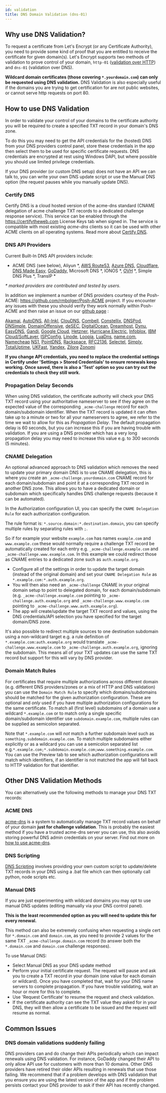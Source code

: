 ```yaml
---
id: validation
title: DNS Domain Validation (dns-01)
---
```


## Why use DNS Validation?

To request a certificate from Let's Encrypt (or any Certificate Authority), you need to provide some kind of proof that you are entitled to receive the certificate for given domain(s). Let's Encrypt supports two methods of validation to prove control of your domain, `http-01` ([validation over HTTP](http-validation.md)) and `dns-01` (validation over DNS).

**Wildcard domain certificates (those covering `*.yourdomain.com`) can only be requested using DNS validation.** DNS Validation is also especially useful if the domains you are trying to get certification for are not public websites, or cannot serve http requests on port 80.

## How to use DNS Validation

In order to validate your control of your domains to the certificate authority you will be required to create a specified TXT record in your domain's DNS zone.

To do this you may need to get the API credentials for the (hosted) DNS from your DNS providers control panel, store these credentials in the app then select them to be used for specific certificate requests. DNS credentials are encrypted at rest using Windows DAPI, but where possible you should use limited privilege credentials.

If your DNS provider (or custom DNS setup) does not have an API we can talk to, you can write your own DNS update script or use the Manual DNS option (the request pauses while you manually update DNS).

### Certify DNS

Certify DNS is a cloud hosted version of the acme-dns standard (CNAME delegation of acme challenge TXT records to a dedicated challenge response service). This service can be enabled through the https://certifytheweb.com License Keys tab when signed in. The service is compatible with most existing _acme-dns_ clients so it can be used with other ACME clients on all operating systems. Read more about [Certify DNS](providers/certifydns.md).

### DNS API Providers

Current Built-In DNS API providers include:

- ACME DNS (see below), Aliyun \*, [AWS Route53](providers/awsroute53.md), [Azure DNS](providers/azuredns.md), [Cloudflare](providers/cloudflare.md), [DNS Made Easy](providers/dnsmadeeasy.md), [GoDaddy](providers/godaddy.md), Microsoft DNS \*, IONOS \*, [OVH](providers/dns-ovh.md) \*, Simple DNS Plus \*, TransIP \*

_\* marked providers are contributed and tested by users._

In addition we implement a number of DNS providers courtesy of the Posh-ACME: https://github.com/rmbolger/Posh-ACME project. If you encounter any issues with these you should verify they work normally within Posh-ACME and then raise an issue on our [github page](https://github.com/webprofusion/certify) :

[Akamai](https://poshac.me/docs/v4/Plugins/Akamai),
[AutoDNS](https://poshac.me/docs/v4/Plugins/AutoDNS),
[All-Inkl](https://poshac.me/docs/v4/Plugins/All-Inkl),
[ClouDNS](https://poshac.me/docs/v4/Plugins/ClouDNS),
[Combell](https://poshac.me/docs/v4/Plugins/Combell),
[Constellix](https://poshac.me/docs/v4/Plugins/Constellix),
[DNSPod](https://poshac.me/docs/v4/Plugins/DNSPod),
[DNSimple](https://poshac.me/docs/v4/Plugins/DNSimple),
[DomainOffensive](https://poshac.me/docs/v4/Plugins/DomainOffensive),
[deSEC](https://poshac.me/docs/v4/Plugins/DeSEC),
[DigitalOcean](https://poshac.me/docs/v4/Plugins/DOcean),
[Dreamhost](https://poshac.me/docs/v4/Plugins/Dreamhost),
[Dynu](https://poshac.me/docs/v4/Plugins/Dynu),
[EasyDNS](https://poshac.me/docs/v4/Plugins/EasyDNS),
[Gandi](https://poshac.me/docs/v4/Plugins/Gandi),
[Google Cloud](https://poshac.me/docs/v4/Plugins/GCloud),
[Hetzner](https://poshac.me/docs/v4/Plugins/Hetzner),
[Hurricane Electric](https://poshac.me/docs/v4/Plugins/HurricaneElectric),
[Infoblox](https://poshac.me/docs/v4/Plugins/Infoblox),
[IBM Cloud/SoftLayer](https://poshac.me/docs/v4/Plugins/IBMSoftLayer),
[ISPConfig](https://poshac.me/docs/v4/Plugins/ISPConfig),
[Linode](https://poshac.me/docs/v4/Plugins/Linode),
[Loopia](https://poshac.me/docs/v4/Plugins/Loopia),
[LuaDns](https://poshac.me/docs/v4/Plugins/LuaDns),
[name.com](https://poshac.me/docs/v4/Plugins/NameCom),
[Namecheap](https://poshac.me/docs/v4/Plugins/Namecheap)
[NS1](https://poshac.me/docs/v4/Plugins/NS1),
[PointDNS](https://poshac.me/docs/v4/Plugins/PointDNS),
[Rackspace](https://poshac.me/docs/v4/Plugins/Rackspace),
[RFC2136](https://poshac.me/docs/v4/Plugins/RFC2136),
[Selectel](https://poshac.me/docs/v4/Plugins/Selectel),
[Simply](https://poshac.me/docs/v4/Plugins/Simply),
[TotalUptime](https://poshac.me/docs/v4/Plugins/TotalUptime),
[UKFast](https://poshac.me/docs/v4/Plugins/UKFast),
[Yandex](https://poshac.me/docs/v4/Plugins/Yandex),
[Zilore](https://poshac.me/docs/v4/Plugins/Zilore)
[Zonomi](https://poshac.me/docs/v4/Plugins/Zonomi)

**If you change API credentials, you need to replace the credential settings in Certify under 'Settings > Stored Credentials' to ensure renewals keep working. Once saved, there is also a 'Test' option so you can try out the credentials to check they still work.**

### Propagation Delay Seconds

When using DNS validation, the certificate authority will check your DNS TXT record using your authoritative nameserver to see if they agree on the expected value of the corresponding `_acme-challenge` record for each domain/subdomain identifier. When the TXT record is updated it can often take up to a minute or two for all your nameservers to agree, we refer to the time we wait to allow for this as *Propagation Delay*. The default propagation delay is 60 seconds, but you can increase this if you are having trouble with validation. If you are using a DNS provider which has a very long propagation delay you may need to increase this value e.g. to 300 seconds (5 minutes). 

### CNAME Delegation

An optional advanced approach to DNS validation which removes the need to update your primary domain DNS is to use CNAME delegation, this is where you create an `_acme-challenge.yourdomain.com` CNAME record for each domain/subdomain and point it at a corresponding TXT record in another DNS zone. This allows you to have a dedicated domain or subdomain which specifically handles DNS challenge requests (because it can be automated).

In the Authorization configuration UI, you can specify the `CNAME Delegation Rule` for each authorization configuration.

The rule format is: `*.source.domain:*.destination.domain`, you can specify multiple rules by separating rules with `;`.

So if for example your website `example.com` has names `example.com` and `www.example.com` these would normally require a challenge TXT record be automatically created for each entry e.g. `_acme-challenge.example.com` and `_acme-challenge.www.example.com`. In this example we could redirect those as CNAME entries to a dedicated zone such as `auth.example.org`.

- Configure all of the settings in order to update the target domain (instead of the original domain) and set your `CNAME Delegation Rule` as `*.example.com:*.auth.example.org`.
- You will then also need an `_acme-challenge` CNAME in your original domain setup to point to delegated domain, for each domain/subdomain (e.g. `_acme-challenge.example.com` pointing to `_acme-challenge.auth.example.org` and `_acme-challenge.www.example.com` pointing to `_acme-challenge.www.auth.example.org`).
- The app will create/update the target TXT record and values, using the DNS credentials/API selection you have specified for the target domain/DNS zone.

It's also possible to redirect multiple sources to one destination subdomain using a non-wildcard target e.g. a rule definition of `*.example.com:auth.example.org` would translate `_acme-challenge.www.example.com` to `_acme-challenge.auth.example.org`, ignoring the subdomain. This means all of your TXT updates can use the same TXT record but support for this will vary by DNS provider.

### Domain Match Rules
For certificates that require multiple authorizations across different domain (e.g. different DNS providers/zones or a mix of HTTP and DNS validation) you can use the `Domain Match Rule` to specify which domains/subdomains should be matched for the given authorization configuration. These are optional and *only* used if you have multiple authorization configurations for the same certificate. To match all (first level) subdomains of a domain use a wildcard `*.example.com` or to match only a single specific domain/subdomain identifier use `subdomain.example.com`, multiple rules can be supplied as semicolon separated. 

Note that `*.example.com` will *not* match a further subdomain level such as `something.subdomain.example.com`. To match multiple subdomains either explicitly or as a wildcard you can use a semicolon separated list e.g.`*.example.com;*.subdomain.example.com;www.something.example.com`. You can use the Preview tab to see which authorization configurations will match which identifiers, if an identifier is not matched the app will fall back to HTTP validation for that identifier.

## Other DNS Validation Methods

You can alternatively use the following methods to manage your DNS TXT records:

### ACME DNS

[acme-dns](https://github.com/joohoi/acme-dns) is a system to automatically manage TXT record values on behalf of your domain **just for challenge validation**. This is probably the easiest method if you have a trusted acme-dns server you can use, this also avoids storing powerful DNS admin credentials on your server. Find out more on [how to use acme-dns](providers/acme-dns.md).

### DNS Scripting

[DNS Scripting](providers/scripting.md) involves providing your own custom script to update/delete TXT records in your DNS using a .bat file which can then optionally call python, node scripts etc.

### Manual DNS

If you are just experimenting with wildcard domains you may opt to use manual DNS updates (editing manually via your DNS control panel).

**This is the least recommended option as you will need to update this for every renewal.**

This method can also be extremely confusing when requesting a single cert for `*.domain.com` and `domain.com`, as you need to provide 2 values for the same TXT `_acme-challenge.domain.com` record (to answer both the `*.domain.com` and `domain.com` challenge responses).

To use Manual DNS:

- Select Manual DNS as your DNS update method
- Perform your initial certificate request. The request will pause and ask you to create a TXT record in your domain (one value for each domain or wildcard). Once you have completed that, wait for your DNS name servers to complete propagation. If you have trouble validating, wait an hour or more for this to complete.
- Use 'Request Certificate' to resume the request and check validation.
- If the certificate authority can see the TXT value they asked for in your DNS, they will then allow a certificate to be issued and the request will resume as normal.

## Common Issues
### DNS domain validations suddenly failing
DNS providers can and do change their APIs periodically which can impact renewals using DNS validation. For instance, GoDaddy changed their API to only allow API use for customers with more than 10 domains. Other DNS providers have retired their older APIs resulting in renewals that use those failing. We recommend that if a problem develops with DNS validation that you ensure you are using the latest version of the app and if the problem persists contact your DNS provider to ask if their API has recently changed.